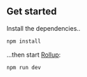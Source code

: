 ## Get started

Install the dependencies..

```bash
npm install
```

...then start [Rollup](https://rollupjs.org):

```bash
npm run dev
```
